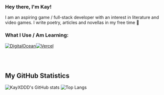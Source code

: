 ### Hey there, I'm Kay!
I am an aspiring game / full-stack developer with an interest in literature and video games. I write poetry, articles and novellas in my free time 🤑


### What I Use / Am Learning:
[![DigitalOcean](https://img.shields.io/badge/DigitalOcean-%230167ff.svg?logo=digitalOcean&logoColor=white)](#)[![Vercel](https://img.shields.io/badge/Vercel-%23000000.svg?logo=vercel&logoColor=white)](#)


<br />
<br />

## My GitHub Statistics
![KayXDDD's GitHub stats](https://github-readme-stats.vercel.app/api?username=okay9ks&show_icons=true&theme=great-gatsby)
![Top Langs](https://github-readme-stats.vercel.app/api/top-langs/?username=okay9ks&hide=TeX&layout=compact&bg_color=30,FFAE00,FFC039&title_color=000000&text_color=000000)
